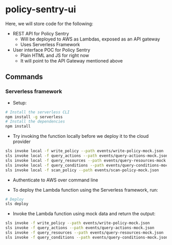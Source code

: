 # policy-sentry-ui

Here, we will store code for the following:

* REST API for Policy Sentry
  * Will be deployed to AWS as Lambdas, exposed as an API gateway
  * Uses Serverless Framework
* User interface POC for Policy Sentry
  * Plain HTML and JS for right now
  * It will point to the API Gateway mentioned above

## Commands

### Serverless framework

* Setup:

```bash
# Install the serverless CLI
npm install -g serverless
# Install the dependencies
npm install
```

* Try invoking the function locally before we deploy it to the cloud provider

```bash
sls invoke local -f write_policy --path events/write-policy-mock.json
sls invoke local -f query_actions --path events/query-actions-mock.json
sls invoke local -f query_resources --path events/query-resources-mock.json
sls invoke local -f query_conditions --path events/query-conditions-mock.json
sls invoke local -f scan_policy --path events/scan-policy-mock.json
```

* Authenticate to AWS over command line

* To deploy the Lambda function using the Serverless framework, run:

```bash
# Deploy
sls deploy
```

* Invoke the Lambda function using mock data and return the output:

```bash
sls invoke -f write_policy --path events/write-policy-mock.json
sls invoke -f query_actions --path events/query-actions-mock.json
sls invoke -f query_resources --path events/query-resources-mock.json
sls invoke -f query_conditions --path events/query-conditions-mock.json
```

